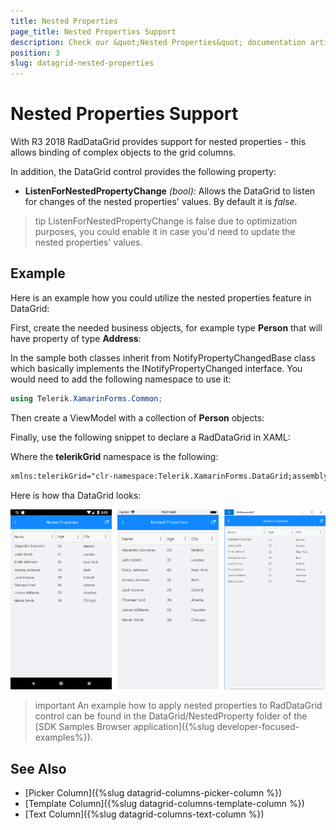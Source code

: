 ```yaml
---
title: Nested Properties
page_title: Nested Properties Support
description: Check our &quot;Nested Properties&quot; documentation article for Telerik DataGrid for Xamarin control.
position: 3
slug: datagrid-nested-properties
---
```


# Nested Properties Support

With R3 2018 RadDataGrid provides support for nested properties - this allows binding of complex objects to the grid columns.

In addition, the DataGrid control provides the following property:  
* **ListenForNestedPropertyChange** *(bool)*: Allows the DataGrid to listen for changes of the nested properties' values. By default it is *false*. 

>tip ListenForNestedPropertyChange is false due to optimization purposes, you could enable it in case you'd need to update the nested properties' values.

## Example

Here is an example how you could utilize the nested properties feature in DataGrid: 

First, create the needed business objects, for example type **Person** that will have property of type **Address**:

<snippet id='datagrid-nested-property-person'/>
<snippet id='datagrid-nested-proprty-address'/>

In the sample both classes inherit from NotifyPropertyChangedBase class which basically implements the INotifyPropertyChanged interface. You would need to add the following namespace to use it:

```C#
using Telerik.XamarinForms.Common;
```

Then create a ViewModel with a collection of **Person** objects:

<snippet id='datagrid-nested-property-viewmodel'/>

Finally, use the following snippet to declare a RadDataGrid in XAML: 
<snippet id='datagrid-nested-property-xaml'/>

Where the **telerikGrid** namespace is the following:

```xml
xmlns:telerikGrid="clr-namespace:Telerik.XamarinForms.DataGrid;assembly=Telerik.XamarinForms.DataGrid"
```

Here is how tha DataGrid looks:

![DataGrid Nested Properties](../images/datagrid-nested-properties.png)

>important An example how to apply nested properties to RadDataGrid control can be found in the DataGrid/NestedProperty folder of the [SDK Samples Browser application]({%slug developer-focused-examples%}).

## See Also

- [Picker Column]({%slug datagrid-columns-picker-column %})
- [Template Column]({%slug datagrid-columns-template-column %})
- [Text Column]({%slug datagrid-columns-text-column %})
